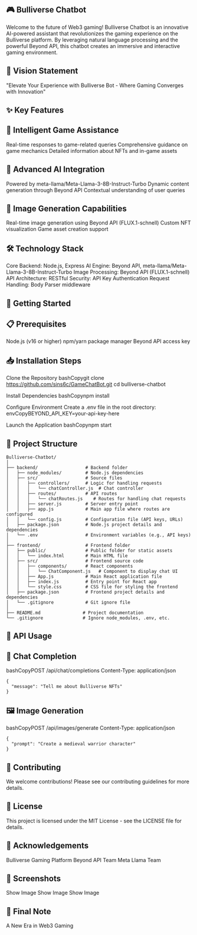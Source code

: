 ## 🎮 Bulliverse Chatbot
Welcome to the future of Web3 gaming! Bulliverse Chatbot is an innovative AI-powered assistant that revolutionizes the gaming experience on the Bulliverse platform. By leveraging natural language processing and the powerful Beyond API, this chatbot creates an immersive and interactive gaming environment.
## 💫 Vision Statement

"Elevate Your Experience with Bulliverse Bot - Where Gaming Converges with Innovation"

## ✨ Key Features
## 🤖 Intelligent Game Assistance

Real-time responses to game-related queries
Comprehensive guidance on game mechanics
Detailed information about NFTs and in-game assets

## 🧠 Advanced AI Integration

Powered by meta-llama/Meta-Llama-3-8B-Instruct-Turbo
Dynamic content generation through Beyond API
Contextual understanding of user queries

## 🎨 Image Generation Capabilities

Real-time image generation using Beyond API (FLUX.1-schnell)
Custom NFT visualization
Game asset creation support

## 🛠️ Technology Stack

Core Backend: Node.js, Express
AI Engine: Beyond API, meta-llama/Meta-Llama-3-8B-Instruct-Turbo
Image Processing: Beyond API (FLUX.1-schnell)
API Architecture: RESTful
Security: API Key Authentication
Request Handling: Body Parser middleware

## 🚀 Getting Started
## 📋 Prerequisites

Node.js (v16 or higher)
npm/yarn package manager
Beyond API access key

## 📥 Installation Steps

Clone the Repository
bashCopygit clone https://github.com/sins6c/GameChatBot.git
cd bulliverse-chatbot

Install Dependencies
bashCopynpm install

Configure Environment
Create a .env file in the root directory:
envCopyBEYOND_API_KEY=your-api-key-here

Launch the Application
bashCopynpm start


## 📁 Project Structure
```
Bulliverse-Chatbot/
│
├── backend/                  # Backend folder
│   ├── node_modules/         # Node.js dependencies
│   ├── src/                  # Source files
│   │   ├── controllers/      # Logic for handling requests
│   │   │   └── chatController.js  # Chat controller
│   │   ├── routes/           # API routes
│   │   │   └── chatRoutes.js    # Routes for handling chat requests
│   │   ├── server.js         # Server entry point
│   │   ├── app.js            # Main app file where routes are configured
│   │   └── config.js         # Configuration file (API keys, URLs)
│   ├── package.json          # Node.js project details and dependencies
│   └── .env                  # Environment variables (e.g., API keys)
│
├── frontend/                 # Frontend folder
│   ├── public/               # Public folder for static assets
│   │   └── index.html        # Main HTML file
│   ├── src/                  # Frontend source code
│   │   ├── components/       # React components
│   │   │   └── ChatComponent.js   # Component to display chat UI
│   │   ├── App.js            # Main React application file
│   │   ├── index.js          # Entry point for React app
│   │   └── style.css         # CSS file for styling the frontend
│   ├── package.json          # Frontend project details and dependencies
│   └── .gitignore            # Git ignore file
│
├── README.md                # Project documentation
└── .gitignore               # Ignore node_modules, .env, etc.
```
## 🔌 API Usage
## 💬 Chat Completion
bashCopyPOST /api/chat/completions
Content-Type: application/json
```
{
  "message": "Tell me about Bulliverse NFTs"
}
```
## 🖼️ Image Generation
bashCopyPOST /api/images/generate
Content-Type: application/json
```
{
  "prompt": "Create a medieval warrior character"
}
```
## 🤝 Contributing
We welcome contributions! Please see our contributing guidelines for more details.
## 📄 License
This project is licensed under the MIT License - see the LICENSE file for details.
## 🌟 Acknowledgements

Bulliverse Gaming Platform
Beyond API Team
Meta Llama Team

## 📸 Screenshots
Show Image
Show Image
Show Image
## 🎯 Final Note
A New Era in Web3 Gaming

